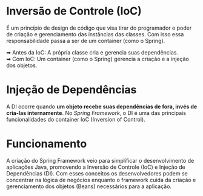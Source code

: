# Inversão de Controle (IoC)  

É um princípio de design de código que visa tirar do programador o poder de criação e gerenciamento das instâncias das classes. Com isso essa responsabilidade passa a ser de um container (como o Spring).  

➡ Antes da IoC: A própria classe cria e gerencia suas dependências.  
➡ Com IoC: Um container (como o Spring) gerencia a criação e a injeção dos objetos.  

# Injeção de Dependências

A DI ocorre quando **um objeto recebe suas dependências de fora, invés de cria-las internamente**. No _Spring Framework_, o DI é uma das principais funcionalidades do container IoC (Inversion of Control). 

# Funcionamento
A criação do Spring Framework veio para simplificar o desenvolvimento de aplicações Java, promovendo a Inversão de Controle (IoC) e Injeção de Dependências (DI). Com esses conceitos os desenvolvedores podem se concentrar na lógica de negócios enquanto o framework cuida da criação e gerenciamento dos objetos (Beans) necessários para a aplicação.
